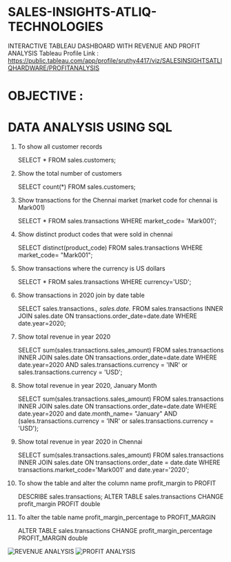 # SALES-INSIGHTS-ATLIQ-TECHNOLOGIES
INTERACTIVE TABLEAU DASHBOARD WITH REVENUE AND PROFIT ANALYSIS
Tableau Profile Link : https://public.tableau.com/app/profile/sruthy4417/viz/SALESINSIGHTSATLIQHARDWARE/PROFITANALYSIS

# OBJECTIVE :
# DATA ANALYSIS USING SQL

1) To show all customer records

   SELECT * FROM sales.customers;
   
2) Show the total number of customers

   SELECT count(*) FROM sales.customers;

3) Show transactions for the Chennai market (market code for chennai is Mark001)

   SELECT * FROM sales.transactions
   WHERE market_code= 'Mark001';
   
4) Show distinct product codes that were sold in chennai

   SELECT distinct(product_code)
   FROM sales.transactions
   WHERE market_code= "Mark001";

5) Show transactions where the currency is US dollars

   SELECT * FROM sales.transactions
   WHERE currency='USD';

6) Show transactions in 2020 join by date table

   SELECT sales.transactions.*, sales.date.* 
   FROM sales.transactions INNER JOIN sales.date
   ON transactions.order_date=date.date WHERE date.year=2020;

7) Show total revenue in year 2020

   SELECT sum(sales.transactions.sales_amount)
   FROM sales.transactions INNER JOIN sales.date
   ON transactions.order_date=date.date WHERE date.year=2020
   AND sales.transactions.currency = 'INR' or sales.transactions.currency = 'USD';

8) Show total revenue in year 2020, January Month

   SELECT sum(sales.transactions.sales_amount)
   FROM sales.transactions INNER JOIN sales.date
   ON transactions.order_date=date.date WHERE date.year=2020 and date.month_name= "January"
   AND (sales.transactions.currency = 'INR' or sales.transactions.currency = 'USD');

9) Show total revenue in year 2020 in Chennai

    SELECT sum(sales.transactions.sales_amount)
    FROM sales.transactions INNER JOIN sales.date
    ON transactions.order_date = date.date
    WHERE transactions.market_code='Mark001' and date.year='2020';

10) To show the table and alter the column name profit_margin to PROFIT

    DESCRIBE sales.transactions;
    ALTER TABLE sales.transactions
    CHANGE profit_margin PROFIT double

11) To alter the table name profit_margin_percentage to PROFIT_MARGIN

    ALTER TABLE sales.transactions
    CHANGE profit_margin_percentage PROFIT_MARGIN double


![REVENUE ANALYSIS](https://github.com/Sruthyuday/SALES-INSIGHTS-ATLIQ-TECHNOLOGIES/assets/142775795/dea948c2-ab77-4f4e-af2a-1bae9f8b3123)
![PROFIT ANALYSIS](https://github.com/Sruthyuday/SALES-INSIGHTS-ATLIQ-TECHNOLOGIES/assets/142775795/92c6758a-730b-4b96-8996-987180c5f78a)
